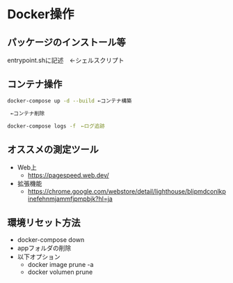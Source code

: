 # Docker操作
## パッケージのインストール等
entrypoint.shに記述　←シェルスクリプト

## コンテナ操作

```bash
docker-compose up -d --build ←コンテナ構築

 ←コンテナ削除

docker-compose logs -f　←ログ追跡
```

## オススメの測定ツール
- Web上
    - https://pagespeed.web.dev/
- 拡張機能
    - https://chrome.google.com/webstore/detail/lighthouse/blipmdconlkpinefehnmjammfjpmpbjk?hl=ja

## 環境リセット方法
- docker-compose down
- appフォルダの削除
- 以下オプション
    - docker image prune -a
    - docker volumen prune
